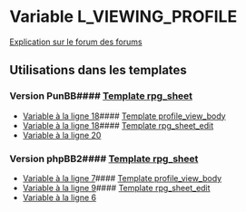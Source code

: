 # Variable L_VIEWING_PROFILE
[Explication sur le forum des forums](http://forum.forumactif.com/t294113-listing-des-variables#L_VIEWING_PROFILE)
## Utilisations dans les templates
### Version PunBB#### [Template rpg_sheet](punbb/rpg_sheet.md)
* [Variable à la ligne 18](../punbb/rpg_sheet.tpl#L18)#### [Template profile_view_body](punbb/profile_view_body.md)
* [Variable à la ligne 18](../punbb/profile_view_body.tpl#L18)#### [Template rpg_sheet_edit](punbb/rpg_sheet_edit.md)
* [Variable à la ligne 20](../punbb/rpg_sheet_edit.tpl#L20)
### Version phpBB2#### [Template rpg_sheet](subsilver/rpg_sheet.md)
* [Variable à la ligne 7](../subsilver/rpg_sheet.tpl#L7)#### [Template profile_view_body](subsilver/profile_view_body.md)
* [Variable à la ligne 9](../subsilver/profile_view_body.tpl#L9)#### [Template rpg_sheet_edit](subsilver/rpg_sheet_edit.md)
* [Variable à la ligne 6](../subsilver/rpg_sheet_edit.tpl#L6)
